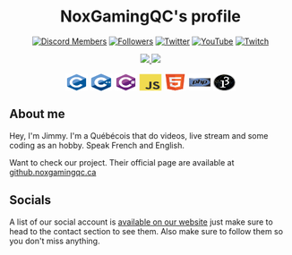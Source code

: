 
<div align="center">

# NoxGamingQC's profile

[![Discord Members](https://discord.com/api/guilds/938558244924829756/widget.png?style=shield)](https://noxgamingqc.ca/discord)
[![Followers](https://img.shields.io/github/followers/NoxGamingQC?style=social)](https://github.com/noxgamingqc)
[![Twitter](https://img.shields.io/twitter/follow/NoxgamingQC?label=follow)](https://twitter.com/noxgamingqc)
[![YouTube](https://img.shields.io/youtube/channel/subscribers/UCytKDUapog2tnJD4XenehiQ?style=social)](https://www.youtube.com/channel/UCytKDUapog2tnJD4XenehiQ)
[![Twitch](https://img.shields.io/twitch/status/NoxGamingQC?style=social)](https://twitch.tv/noxgamingqc)

  <a href="https://github.com/NoxGamingQC">
    <img height="180em" src="https://github-readme-stats.vercel.app/api?username=noxgamingqc&show_icons=true&theme=dracula&include_all_commits=true&count_private=true" />
    <img height="180em" src="https://github-readme-stats.vercel.app/api/top-langs/?username=noxgamingqc&layout=compact&langs_count=7&theme=dracula" />
  </a>
</div>

<div align="center" style="display: inline_block"><br>
  <img align="center" alt="c" title="c" height="30" width="40" src="https://raw.githubusercontent.com/devicons/devicon/master/icons/c/c-original.svg">
  <img align="center" alt="cpp" title="cpp" height="30" width="40" src="https://raw.githubusercontent.com/devicons/devicon/master/icons/cplusplus/cplusplus-original.svg">
  <img align="center" alt="c#" title="c#" height="30" width="40" src="https://raw.githubusercontent.com/devicons/devicon/master/icons/csharp/csharp-original.svg">
  <img align="center" alt="javascript" title="javascript" height="30" width="40" src="https://raw.githubusercontent.com/devicons/devicon/master/icons/javascript/javascript-original.svg">
  <img align="center" alt="html5" title="html5" height="30" width="40" src="https://raw.githubusercontent.com/devicons/devicon/master/icons/html5/html5-original.svg">
  <img align="center" alt="php" title="php" height="30" width="40" src="https://raw.githubusercontent.com/devicons/devicon/master/icons/php/php-original.svg">
  <img align="center" alt="processing" title="processing" height="30" width="40" src="https://raw.githubusercontent.com/devicons/devicon/master/icons/processing/processing-original.svg">
</div>

## About me

Hey, I'm Jimmy. I'm a Québécois that do videos, live stream and some coding as an hobby. Speak French and English.

Want to check our project. Their official page are available at [github.noxgamingqc.ca](https://github.noxgamingqc.ca)

## Socials

A list of our social account is [available on our website](https://noxgamingqc.ca) just make sure to head to the contact section to see them. Also make sure to follow them so you don't miss anything.

<!---
NoxGamingQC/NoxGamingQC is a ✨ special ✨ repository because its `README.md` (this file) appears on your GitHub profile.
You can click the Preview link to take a look at your changes.
--->
